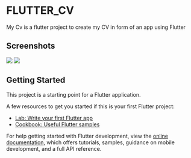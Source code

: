 # FLUTTER_CV

My Cv is a flutter project to create my CV in  form of an app using Flutter

## Screenshots

<img src="https://lh5.googleusercontent.com/D9irTu2NqylEKezko5y3HhL_5SfjVx_LQh25FE372IFavGoPw7HAGUn5Q742LcCehgA=w2400">


<img src="https://lh3.googleusercontent.com/_ZC3ql_di0HJKJnaY_59YImwmdvBmSC8DBXsyPH2nJlaOLWC72EJUZlZnfgygcyOx9A=w2400">

## Getting Started

This project is a starting point for a Flutter application.

A few resources to get you started if this is your first Flutter project:

- [Lab: Write your first Flutter app](https://docs.flutter.dev/get-started/codelab)
- [Cookbook: Useful Flutter samples](https://docs.flutter.dev/cookbook)

For help getting started with Flutter development, view the
[online documentation](https://docs.flutter.dev/), which offers tutorials,
samples, guidance on mobile development, and a full API reference.
